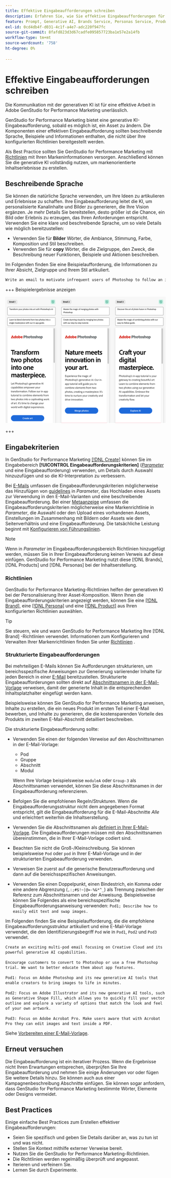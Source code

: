 ```yaml
---
title: Effektive Eingabeaufforderungen schreiben
description: Erfahren Sie, wie Sie effektive Eingabeaufforderungen für Adobe GenStudio for Performance Marketing schreiben.
feature: Prompt, Generative AI, Brands Service, Personas Service, Products Service, Guidelines
exl-id: 0cd4db4f-d031-4c1f-a4e7-adc220f947fc
source-git-commit: 8fafd823d3d67cadfe095857723ba1e57e2a14fb
workflow-type: tm+mt
source-wordcount: '758'
ht-degree: 0%

---
```


# Effektive Eingabeaufforderungen schreiben

Die Kommunikation mit der generativen KI ist für eine effektive Arbeit in Adobe GenStudio for Performance Marketing unerlässlich.

GenStudio for Performance Marketing bietet eine generative KI-Eingabeaufforderung, sobald es möglich ist, ein Asset zu ändern. Die Komponenten einer effektiven Eingabeaufforderung sollten beschreibende Sprache, Beispiele und Informationen enthalten, die nicht über Ihre konfigurierten Richtlinien bereitgestellt werden.

Als Best Practice sollten Sie GenStudio for Performance Marketing mit [Richtlinien](/help/user-guide/guidelines/overview.md) mit Ihren Markeninformationen versorgen. Anschließend können Sie die generative KI vollständig nutzen, um markenorientierte Inhaltserlebnisse zu erstellen.

## Beschreibende Sprache

Sie können die natürliche Sprache verwenden, um Ihre Ideen zu artikulieren und Erlebnisse zu schaffen. Ihre Eingabeaufforderung leitet die KI, um personalisierte Kanalinhalte und Bilder zu generieren, die Ihre Vision ergänzen. Je mehr Details Sie bereitstellen, desto größer ist die Chance, ein Bild oder Erlebnis zu erzeugen, das Ihren Anforderungen entspricht. Verwenden Sie eine klare und beschreibende Sprache, um so viele Details wie möglich bereitzustellen:

- Verwenden Sie für **Bilder** Wörter, die Ambiance, Stimmung, Farbe, Komposition und Stil beschreiben.
- Verwenden Sie für **copy** Wörter, die die Zielgruppe, den Zweck, die Beschreibung neuer Funktionen, Beispiele und Aktionen beschreiben.

Im Folgenden finden Sie eine Beispielaufforderung, die Informationen zu Ihrer Absicht, Zielgruppe und Ihrem Stil artikuliert.

```bash
Write an email to motivate infrequent users of Photoshop to follow an in-app tutorial that teaches them to combine elements of two photos into a beautiful work of art. Highlight the generative AI capabilities of Photoshop and use references to natural imagery.
```

+++ Beispielergebnisse anzeigen

![drei generierte E-Mails](/help/assets/sample-email.png)

+++

## Eingabekriterien

In GenStudio for Performance Marketing [[!DNL Create]](/help/user-guide/create/overview.md) können Sie im Eingabebereich **[!UICONTROL Eingabeaufforderungskriterien]** ([_Parameter_](/help/user-guide/create/overview.md#parameters) und eine Eingabeaufforderung) verwenden, um Details durch Auswahl hinzuzufügen und so die KI-Interpretation zu verbessern.

Bei [E-Mails](/help/user-guide/create/email-experiences.md) umfassen die Eingabeaufforderungskriterien möglicherweise das Hinzufügen von [guidelines](/help/user-guide/guidelines/overview.md) in _Parameter_, das Hochladen eines Assets zur Verwendung in den E-Mail-Varianten und eine beschreibende Eingabeaufforderung. Bei einer [Metaanzeige](/help/tutorials/create-meta-ad.md) umfassen die Eingabeaufforderungskriterien möglicherweise eine Markenrichtlinie in _Parameter_, die Auswahl oder den Upload eines vorhandenen Assets, Einstellungen im Zusammenhang mit Bildern oder Assets wie dem Seitenverhältnis und eine Eingabeaufforderung. Die tatsächliche Leistung beginnt mit [Konfigurieren von Führungslinien](/help/user-guide/guidelines/add-guidelines.md).

>[!NOTE]
>
>Wenn in _Parameter_ im Eingabeaufforderungsbereich Richtlinien hinzugefügt werden, müssen Sie in Ihrer Eingabeaufforderung keinen Verweis auf diese einfügen. GenStudio for Performance Marketing nutzt diese [!DNL Brands], [!DNL Products] und [!DNL Personas] bei der Inhaltserstellung.

### Richtlinien

GenStudio for Performance Marketing-Richtlinien helfen der generativen KI bei der Personalisierung Ihrer Asset-Komposition. Wenn Ihnen die Eingabeaufforderungskriterien angezeigt werden, können Sie eine [[!DNL Brand]](/help/user-guide/guidelines/brands.md), eine [[!DNL Persona]](/help/user-guide/guidelines/personas.md) und eine [[!DNL Product]](/help/user-guide/guidelines/products.md) aus Ihren konfigurierten Richtlinien auswählen.

>[!TIP]
>
>Sie steuern, wie und wann GenStudio for Performance Marketing Ihre [!DNL Brand] -Richtlinien verwendet. Informationen zum Konfigurieren und Verwalten Ihrer Markenrichtlinien finden Sie unter [Richtlinien](/help/user-guide/guidelines/overview.md) .

### Strukturierte Eingabeaufforderungen

Bei mehrteiligen E-Mails können Sie Aufforderungen strukturieren, um bereichsspezifische Anweisungen zur Generierung variierender Inhalte für jeden Bereich in einer [E-Mail](/help/user-guide/create/email-experiences.md) bereitzustellen. Strukturierte Eingabeaufforderungen sollten direkt auf [Abschnittsnamen in der E-Mail-Vorlage](/help/user-guide/content/email-template.md#multi-section-emails) verweisen, damit der generierte Inhalt in die entsprechenden Inhaltsplatzhalter eingefügt werden kann.

Beispielsweise können Sie GenStudio for Performance Marketing anweisen, Inhalte zu erstellen, die ein neues Produkt im ersten Teil einer E-Mail bewerben, und Inhalte zu generieren, die die kostensparenden Vorteile des Produkts im zweiten E-Mail-Abschnitt detailliert beschreiben.

Die strukturierte Eingabeaufforderung sollte:

- Verwenden Sie einen der folgenden Verweise auf den Abschnittsnamen in der E-Mail-Vorlage:
   - Pod
   - Gruppe
   - Abschnitt
   - Modul

  Wenn Ihre Vorlage beispielsweise `moduleA` oder `Group-3` als Abschnittsnamen verwendet, können Sie diese Abschnittsnamen in der Eingabeaufforderung referenzieren.

- Befolgen Sie die empfohlenen Regeln/Strukturen. Wenn die Eingabeaufforderungsstruktur nicht dem angegebenen Format entspricht, gilt die Eingabeaufforderung für die E-Mail-Abschnitte *Alle* und erleichtert weiterhin die Inhaltserstellung.
- Verwenden Sie die Abschnittsnamen als [definiert in Ihrer E-Mail-Vorlage](/help/user-guide/content/email-template.md#code-an-email-template). Die Eingabeaufforderungen müssen mit den Abschnittsnamen übereinstimmen, die in Ihrer E-Mail-Vorlage codiert sind.
- Beachten Sie nicht die Groß-/Kleinschreibung. Sie können beispielsweise `Pod` oder `pod` in Ihrer E-Mail-Vorlage und in der strukturierten Eingabeaufforderung verwenden.
- Verweisen Sie zuerst auf die generische Benutzeraufforderung und dann auf die bereichsspezifischen Anweisungen.
- Verwenden Sie einen Doppelpunkt, einen Bindestrich, ein Komma oder eine andere Abgrenzung (`,:;#$!~|@=-%&*^_`) als Trennung zwischen der Referenz zum Abschnittsnamen und der Anweisung. Beispielsweise können Sie Folgendes als eine bereichsspezifische Eingabeaufforderungsanweisung verwenden: `Pod1; Describe how to easily edit text and swap images.`

Im Folgenden finden Sie eine Beispielaufforderung, die die empfohlene Eingabeaufforderungsstruktur artikuliert und eine E-Mail-Vorlage verwendet, die den Identifizierungsbegriff `Pod` wie in `Pod1`, `Pod2` und `Pod3` verwendet.

```properties
Create an exciting multi-pod email focusing on Creative Cloud and its powerful generative AI capabilities.

Encourage customers to convert to Photoshop or use a free Photoshop trial. We want to better educate them about app features.

Pod1: Focus on Adobe Photoshop and its new generative AI tools that enable creators to bring images to life in minutes.

Pod2: Focus on Adobe Illustrator and its new generative AI tools, such as Generative Shape Fill, which allows you to quickly fill your vector outline and explore a variety of options that match the look and feel of your own artwork.

Pod3: Focus on Adobe Acrobat Pro. Make users aware that with Acrobat Pro they can edit images and text inside a PDF.
```

Siehe [Vorbereiten einer E-Mail-Vorlage](/help/user-guide/content/email-template.md#code-an-email-template).

## Erneut versuchen

Die Eingabeaufforderung ist ein iterativer Prozess. Wenn die Ergebnisse nicht Ihren Erwartungen entsprechen, überprüfen Sie Ihre Eingabeaufforderung und nehmen Sie einige Änderungen vor oder fügen Sie weitere Details hinzu. Sie können auch aus einer Kampagnenbeschreibung Abschnitte einfügen. Sie können sogar anfordern, dass GenStudio for Performance Marketing bestimmte Wörter, Elemente oder Designs vermeidet.

## Best Practices

Einige einfache Best Practices zum Erstellen effektiver Eingabeaufforderungen:

- Seien Sie spezifisch und geben Sie Details darüber an, was zu tun ist und was nicht.
- Stellen Sie Kontext mithilfe externer Verweise bereit.
- Nutzen Sie die GenStudio for Performance Marketing-Richtlinien.
- Die Richtlinien werden regelmäßig überprüft und angepasst.
- Iterieren und verfeinern Sie.
- Lernen Sie durch Experimente.

